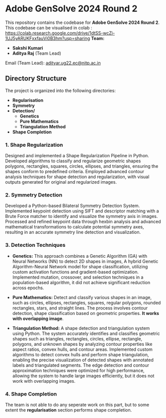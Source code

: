 # Adobe GenSolve 2024 Round 2

This repository contains the codebase for **Adobe GenSolve 2024 Round 2**.
This codebase can be visualised in colab : https://colab.research.google.com/drive/1dtSS-wcZi-1UJ5yARUKFxxfauVi0B3hm?usp=sharing
**Team:**
- **Sakshi Kumari**
- **Aditya Raj**  (Team Lead)

Email (Team Lead): 
adityar.ug22.ec@nitp.ac.in

## Directory Structure 
The project is organized into the following directories:
- **Regularisation**
- **Symmetry**
- **Detection/**
  - **Genetics**
  - **Pure Mathematics**
  - **Triangulation Method**
- **Shape Completion** 


### 1. Shape Regularization
Designed and implemented a Shape Regularization Pipeline in Python. Developed algorithms to classify and regularize geometric shapes polygons, rectangles, squares, circles, ellipses, and triangles, ensuring the shapes conform to predefined criteria. Employed advanced contour analysis techniques for shape detection and regularization, with visual outputs generated for original and regularized images. 


### 2. Symmetry Detection
Developed a Python-based Bilateral Symmetry Detection System. Implemented keypoint detection using SIFT and descriptor matching with a Brute Force matcher to identify and visualize the symmetry axis in images. Processed and refined keypoint data through hexbin analysis and advanced mathematical transformations to calculate potential symmetry axes, resulting in an accurate symmetry line detection and visualization. 

### 3. Detection Techniques

- **Genetics:**
  This approach combines a Genetic Algorithm (GA) with Neural Networks (NN) to detect 2D shapes in images, A hybrid Genetic Algorithm-Neural Network model for shape classification, utilizing custom activation functions and gradient-based optimization. Implemented mutation, crossover, and selection techniques in a population-based algorithm, it did not achieve significant reduction across epochs.

- **Pure Mathematics:**
  Detect and classify various shapes in an image, such as circles, ellipses, rectangles, squares, regular polygons, rounded rectangles, stars, and straight lines. The process involves contour detection, shape classification based on geometric properties. **It works with overlapping image**.

- **Triangulation Method:**
  A shape detection and triangulation system using Python. The system accurately identifies and classifies geometric shapes such as triangles, rectangles, circles, ellipse, rectangle, polygons, and unknown shapes by analyzing contour properties like aspect ratios, convex hulls, and contour areas. Implemented custom algorithms to detect convex hulls and perform shape triangulation, enabling the precise visualization of detected shapes with annotated labels and triangulated segments. The edge detection and contour approximation techniques were optimized for high performance, allowing the system to handle large images efficiently, but it does not work with overlapping images.

### 4. Shape Completion
The team is not able to do any seperate work on this part, but to some extent the **regularisation** section performs shape completion.
